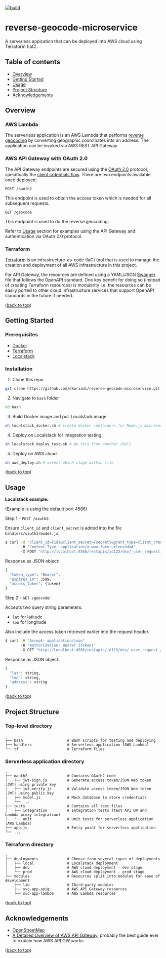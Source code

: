 [![build](https://github.com/dkoriadi/microservice-reverse-geocode/actions/workflows/nodejs-ci.yml/badge.svg)](https://github.com/dkoriadi/microservice-reverse-geocode/actions/workflows/nodejs-ci.yml)

# reverse-geocode-microservice

A serverless applcation that can be deployed into AWS cloud using Terraform (IaC).

## Table of contents
   * [Overview](#Overview)
   * [Getting Started](#Getting-Started)
   * [Usage](#Usage)
   * [Project Structure](#Project-Structure)
   * [Acknowledgements](#Acknowledgements)

## Overview

### AWS Lambda

The serverless application is an AWS Lambda that performs [reverse geocoding](https://en.wikipedia.org/wiki/Reverse_geocoding) by converting geographic coordinates into an address. The application can be invoked via AWS REST API Gateway. 

### AWS API Gateway with OAuth 2.0

The API Gateway endpoints are secured using the [OAuth 2.0](https://oauth.net/2/) protocol, specifically the [client crdentials flow](https://auth0.com/docs/authorization/flows/client-credentials-flow). There are two endpoints available once deployed:

`POST /oauth2`

This endpoint is used to obtain the access token which is needed for all subsequent requests.   

`GET /geocode` 

This endpoint is used to do the reverse geocoding.  

Refer to [Usage](#Usage) section for examples using the API Gateway and authentication via OAuth 2.0 protocol.

### Terraform

[Terraform](https://www.terraform.io/) is an infrastructure-as-code (IaC) tool that is used to manage the creation and deployment of all AWS infrastructure in this project.

For API Gateway, the resources are defined using a YAML/JSON [Swagger](https://swagger.io/docs/specification/about/) file that follows the OpenAPI standard. One key benefit for doing so (instead of creating Terraform resources) is modularity i.e. the resources can be easily ported to other cloud infrastructure services that support OpenAPI standards in the future if needed.


<p align="left">(<a href="#top">back to top</a>)</p>

## Getting Started

### Prerequisites

- [Docker](https://www.docker.com/products/docker-desktop)
- [Terraform](https://www.terraform.io/downloads.html)
- [Localstack](https://github.com/localstack/localstack)


### Installation

1. Clone this repo
```sh
git clone https://github.com/dkoriadi/reverse-geocode-microservice.git
```

2. Navigate to `bash` folder
```sh
cd bash
```

3. Build Docker image and pull Localstack image
```sh
sh localstack_docker.sh # create docker containers for Node.js microservice and Localstack
``` 

4. Deploy on Localstack for integration testing
```sh
sh localstack_deploy_test.sh # do this from another shell
``` 

5. Deploy on AWS cloud
```sh
sh aws_deploy.sh # select which stage within file
``` 

<p align="left">(<a href="#top">back to top</a>)</p>

## Usage


**Localstack example:**

(Example is using the default port 4566)

Step 1 - `POST /oauth2`:

Ensure `client_id` and `client_secret` is added into the file `handlers/oauth2/model.js`.

```sh
$ curl -d "client_id={id}&client_secret={secret}&grant_type=client_credentials" 
       -H "Content-Type: application/x-www-form-urlencoded" 
       -X POST "http://localhost:4566/restapis/id123/dev/_user_request_/v1/oauth2" 
```

Response as JSON object:

```sh
{
  "token_type": "Bearer",
  "expires_in": 3599,
  "access_token": {token}
}
```

Step 2 - `GET /geocode`:

Accepts two query string parameters:
- `lat` for latitude 
- `lon` for longitude

Also include the access token retrieved earlier into the request header.

```sh
$ curl -H "Accept: application/json"  
       -H "Authorization: Bearer {token}" 
       -X GET "http://localhost:4566/restapis/id123/dev/_user_request_/v1/geocode?lat={lat}&lon={lon}" 
```

Response as JSON object:

```sh
{
  "lat": string,
  "lon": string,
  "address": string
}
```

<p align="left">(<a href="#top">back to top</a>)</p>

## Project Structure

### Top-level directory

    .
    ├── bash                    # Bash scripts for testing and deploying
    ├── handlers                # Serverless application (AWS Lambda)
    └── tf                      # Terraform files


### Serverless application directory

    .
    ├── oauth2                  # Contains OAuth2 code
    |   ├── jwt-sign.js         # Generate access token/JSON Web token (JWT) using private key
    |   ├── jwt-verify.js       # Validate access token/JSON Web token (JWT) using public key
    |   ├── model.js            # Mock database to store credentials
    │   └── ...
    ├── tests                   # Contains all test files
    │   ├── integration         # Integration tests (test API GW and Lambda proxy integration)
    │   └── unit                # Unit tests for serverless application (AWS Lambda)
    ├── app.js                  # Entry point for serverless application
    └── ...


  ### Terraform directory
    .
    ├── deployments             # Choose from several types of deployments
    │   ├── local               # Localstack deployment
    │   ├── dev                 # AWS cloud deployment - dev stage
    │   └── prod                # AWS cloud deployment - prod stage
    └── modules                 # Resources split into modules for ease of development
        ├── lib                 # Third-party modules
        ├── svc-app-apig        # AWS API Gateway resources
        └── svc-app-lambda      # AWS Lambda resources

<p align="left">(<a href="#top">back to top</a>)</p>

## Acknowledgements

- [OpenStreetMap](https://nominatim.org/release-docs/latest/api/Reverse/)
- [A Detailed Overview of AWS API Gateway](https://www.alexdebrie.com/posts/api-gateway-elements/), probably the best guide ever to explain how AWS API GW works

<p align="left">(<a href="#top">back to top</a>)</p>
